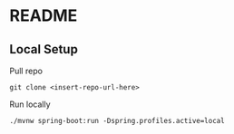 # README

## Local Setup

Pull repo
```shell
git clone <insert-repo-url-here>
```

Run locally
```shell
./mvnw spring-boot:run -Dspring.profiles.active=local
```